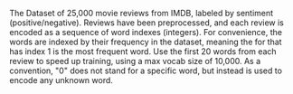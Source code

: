 
The Dataset of 25,000 movie reviews from IMDB, labeled by sentiment
(positive/negative). Reviews have been preprocessed, and each review is encoded
as a sequence of word indexes (integers). For convenience, the words are indexed
by their frequency in the dataset, meaning the for that has index 1 is the most
frequent word. Use the first 20 words from each review to speed up training,
using a max vocab size of 10,000.
As a convention, "0" does not stand for a specific word, but instead is used to
encode any unknown word.
